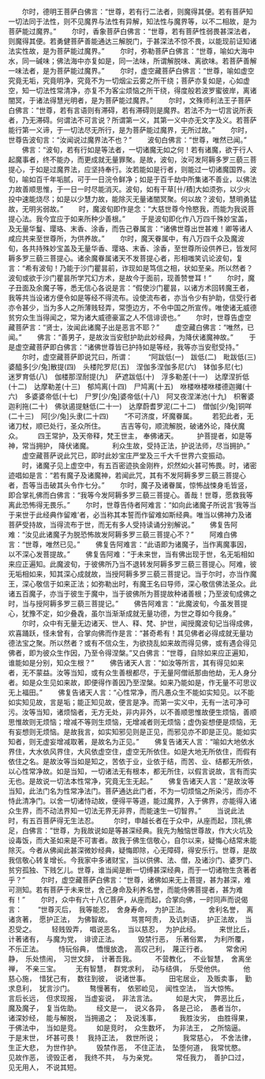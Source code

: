 <!-- { "loadSidebar": true } -->
　　尔时，德明王菩萨白佛言：“世尊，若有行二法者，则魔得其便。若有菩萨知一切法同于法性，则不见魔界与法性有异解，知法性与魔界等，以不二相故，是为菩萨能过魔界。”
　　尔时，香象菩萨白佛言：“世尊，若有菩萨性弱畏甚深法者，则魔得其便。若勇健菩萨善能通达三解脱门，于甚深法不惊不畏，以能现前证知诸法实性故，是为菩萨能过魔界。”
　　尔时，弥勒菩萨白佛言：“世尊，喻如大海中水，同一碱味；佛法海中亦复如是，同一法味，所谓解脱味、离欲味。若菩萨善解一味法者，是为菩萨能过魔界。”
　　尔时，虚空藏菩萨白佛言：“世尊，喻如虚空究竟无垢，究竟明净，究竟不为一切烟尘云雾之所干绕；菩萨亦复如是，心如虚空，知一切法性常清净，亦复不为客尘烦恼之所干绕，得度般若波罗蜜彼岸，离诸闇冥，于诸法得慧光明者，是为菩萨能过魔界。”
　　尔时，文殊师利法王子菩萨白佛言：“世尊，若有言语则有滞碍，若有滞碍则是魔界。若法不为一切言说所表者，乃无滞碍。何谓法不可言说？所谓第一义，其第一义中亦无文字及义。若菩萨能行第一义谛，于一切法尽无所行，是为菩萨能过魔界，无所过故。”
　　尔时，世尊告波旬言：“汝闻说过魔界法不也？”
　　波旬白佛言：“世尊，唯然已闻。”
　　佛言：“波旬，若有行如是等法者，一切诸魔无如之何！若有诸魔，欲于行人起魔事者，终不能办，而更成就无量罪聚。是故，波旬，汝可发阿耨多罗三藐三菩提心，于如是过魔界法，应坚持奉行。汝若能如是行者，则能过一切诸魔国界。波旬，喻如百千年垢腻，可于一日浣令鲜净；如是于百千劫中所集诸不善业，以佛法力故善顺思惟，于一日一时尽能消灭。波旬，如有干草[卄/積]大如须弥，以少火投中速能烧尽；如是以少慧力故，能除灭无量诸闇冥聚。何以故？波旬，慧明勇猛故，无明劣弱故。”
　　时，魔波旬即作是念：“大慈世尊今怜愍我，而能为我说菩提心法。我今宜应于如来所种少善根。”
　　于是波旬即化作八万四千殊妙宝盖，及无量华鬘、璎珞、末香、涂香，而告己眷属言：“诸佛世尊出世甚难！卿等诸人咸应共来至世尊所，为供养故。”
　　尔时，魔天眷属中，有八万四千众及魔波旬，各共持殊妙宝盖及无量华香、璎珞、末香、涂香，至世尊所设供养已，皆发阿耨多罗三藐三菩提心。诸余魔眷属诸天不发菩提心者，形相嗤笑讥论波旬，复言：“希有波旬！乃能于沙门瞿昙前，诈现如是笃信之相，状如至亲。所以然者？波旬或欲于沙门瞿昙所学咒幻方术，是故今于面前，现善赞誉耳！”
　　尔时，魔子丑面及余魔子等，悉无信心各说是言：“假使沙门瞿昙，以诸方术回转魔王者，我等共当设诸方便令如是等经不得流布。设使流布者，亦当令少有护助，信受行者亦令甚少，当为多人之所薄贱轻弄，常堕边方，不令中国之所宣传。唯使诸无威德贫穷众生当得闻之，常为诸大威德豪富之人不信诽谤也。”
　　尔时，世尊告虚空藏菩萨言：“贤士，汝闻此诸魔子出是恶言不耶？”
　　虚空藏白佛言：“唯然，已闻。”
　　佛言：“善男子，是故汝当安慰护助此妙经典，为降伏诸魔神故。”
　　于是虚空藏菩萨即白佛言：“诸佛世尊皆已护持如是等经，我等亦当安慰受持。”
　　尔时，虚空藏菩萨即说咒曰，所谓：
　　“阿跋低(一)　跋低(二)　毗跋低(三)　婆醯多[少/兔]散提(四)　头楼陀罗尼(五)　涅伽多涅伽多尼(六)　钵伽多尼(七)　迷罗育低(八)　伽楼那涅耐提(九)　萨遮跋低(十)　浮多勒差(十一)　达摩涅折低(十二)　达摩勒差(十三)　郁鸠离(十四)　尸鸠离(十五)　咻楼咻楼咻楼德迦攡(十六)　多婆婆帝低(十七)　尸罗[少/兔]婆帝低(十八)　阿叉夜涅涕池(十九)　枳奢婆迦利拖(二十)　佛驮遏提魅低(二十一)　达摩蔚耆罗泥(二十二)　僧伽[少/兔]铜咩(二十三)　阿[少/兔]头隶(二十四)
　　“不可济度，坏魔眷属。
　　若犯此者，无诸刀杖，顺已处行，圣众所住。
　　吉吉等句，顺流解脱，破诸外论，降伏魔众。
　　四王常护，及天帝释，梵王世主，
奉佛诸天。　
　　护菩提者，如是等神，常当拥护，
降伏诸魔。　
　　利众生故，受持正法，护说法师，尽当拥护。”
　　虚空藏菩萨说此咒已，即时此妙宝庄严堂及三千大千世界六变振动。
　　时，诸魔子见上虚空中，有五百密迹执金刚杵，炽然如火甚可怖畏。时，诸密迹唱如是言：“若有魔子及诸魔神，若闻此咒，其有不发阿耨多罗三藐三菩提心者，吾等当击破其头令作七分。”
　　尔时，魔子及诸眷属，惊怖战悚身毛皆竖，即合掌礼佛而白佛言：“我等今发阿耨多罗三藐三菩提心。善哉！世尊，愿救我等离此恐怖得无畏乐。”
　　尔时，世尊告侍者阿难言：“如向此诸魔子所说言‘我等当于来世于此经典作留难’者，必当称其本誓而作留难如斯经典。唯当以佛神力及诸菩萨受持故，当得流布于世，而无有多人受持读诵分别解说。”
　　佛复告阿难：“汝见此诸魔子为脱恐怖故发阿耨多罗三藐三菩提心不？”
　　阿难白佛言：“世尊，唯然已见。”
　　佛复告阿难言：“此语即为诸魔子，当作离魔事因，以不深心发菩提故。”
　　佛复告阿难：“于未来世，当有佛出现于世，名无垢相如来应正遍知。此魔波旬，于彼佛所乃当不退转发阿耨多罗三藐三菩提心。阿难，彼无垢相如来，知其深心成就故，当授阿耨多罗三藐三菩提记。当于尔时，亦当作魔王，深心敬信于如来正法；如弥勒出时，有魔王名曰导师，深心敬信佛法圣众。此诸五百魔子，亦当于彼生于魔中，当于彼佛所为菩提故种诸善根；乃至波旬成佛之时，当与授阿耨多罗三藐三菩提记。”
　　佛告阿难言：“此魔波旬，今虽发菩提心，犹豫不定，如少叠毳，虽尔当渐渐成就无量功德，为世之尊如今我身。”
　　尔时，众中有无量无边诸天、世人、释、梵、护世，闻授魔波旬记当得成佛，欢喜踊跃，怪未曾有，合掌向佛而作是言：“甚奇希有！其见佛者必得成就无量功德法宝之聚。所以然者？或有不信众生，为欲挠乱如来故而得见佛，或有遇会得见佛者，即为彼众生作因，乃至令得涅槃。”又白佛言：“世尊，自除如来应正遍知，谁能如是分别，知众生根？”
　　佛告诸天人言：“如汝等所言，其有得见如来者，无不蒙益。汝等当知，或有众生善根都尽，于无量阿僧祇那由他劫，无人身分者。如是众生见如来故，即便得作善因乃至涅槃。如来乃能如是，作无量不可思议无上福田。”
　　佛复告诸天人言：“心性常净，而凡愚众生不能如实知见。以不能如实知见故，言是垢；能正知见故，便言是净。而第一实义中，无有一法可净可污。汝等当知，诸烦恼者，无方无处，非内非外，以不善顺思惟故便生烦恼，善顺思惟故则无烦恼；增减不等则生烦恼，无增减者则无烦恼；虚伪妄想便是烦恼，无有妄想则无烦恼。是故我言，如实知邪见则是正见，而邪见亦不即是正见。能如实知者，则无虚妄增减取著，是故名为正见。”
　　佛复告诸天人言：“喻如大地依水界住，大水依风界住，大风依虚空住，虚空无所依住。如是大地无所依住，而假有依住之名。是故汝等当如是知之，苦依于业，业依于结，而苦、业、结都无所依，以心性常净故。如是当知，一切诸法无有根本，都无所住，以假言说故，言有而实无也。是故说一切法本性常净，究竟无生无起。”
　　佛复告诸天人言：“是故汝等当知，此法门名为性常净法门。菩萨通达此门者，不为一切烦恼之所染污，而亦不恃此清净门。以舍一切诸恃动故，便得平等道，能过魔界，入于佛界，亦能得入诸众生界，而不动法界知一切法无界无非界，而能速生一切智界。”
　　当说此法时，有五百菩萨得无生法忍。
　　尔时，申越长者在于众中，从座而起，顶礼佛足，白佛言：“世尊，为我故说如是等甚深经典。我先为触恼世尊故，作大火坑及设毒饭，而大圣如来是不可害者。故我于佛生信敬心，自尔以来，疑悔心结常未能除灭。今者从佛闻此甚深微妙经典，疑悔即除，心无障碍，得安乐行。世尊，是故我信敬心转复增长。今我家中多诸财宝，当以供佛、法、僧，及诸沙门、婆罗门、贫穷孤独、下贱乞儿。世尊，谁当闻是断一切缚甚深经典，而于一切诸物生贪著者乎？”
　　尔时，虚空藏菩萨白佛言：“世尊，诸佛如来无上菩提，甚为甚深，难可测知。若有菩萨于未来世，舍己身命及利养名誉，而能侍佛菩提者，甚为难有！”
　　尔时，众中有六十八亿菩萨，从座而起，合掌向佛，一时同声而说偈言：
　　“世尊灭后，　我等能忍，　舍身寿命，　为护正法。　
　　舍利名誉，　离诸贪著，　愿护正法，　为佛智故。　
　　骂詈呵责，　及讥刺语，　护正法故，　当忍受之。
　　轻贱毁弄，　唱说恶名，　当以慈忍，　为护此经。　
　　来世比丘，　计著诸有，　与魔为党，　诽谤正法。　
　　毁禁行恶，　乐著俗累，　为利所覆，　不乐正法。
　　恃玩俗典，　憍慢放逸，　高叹己利，　蔑正行者。　
　　常舍闲静，　乐处愦闹，　习世文辞，　计著吾我。　
　　不营教化，　不业智慧，　舍离坐禅，　不亲三宝。
　　无有智慧，　群党求利，　动与结俱，　乐受他供。　
　　他慈心施，　惜犹己有，　数往到彼，　说诸世事。　
　　田宅居业，　及贩卖事，　勤求息利，　犹言沙门。
　　骜慢著有，　依邪崄见，　闻性空法，　当大惊怖。　
　　言后长远，　但求现报，　当虚妄说，　非法言法。　
　　如是大灾，　弊恶比丘，　魔及魔子，　复当佐助。
　　经文是一，　说义各异，　各是己论，　愚者当尔，　
　　诸深妙经，　能与解脱，　当拥遏之；　及说浅事，　
　　我胜汝劣，　由胜得果，　于佛法中，　当如是竞。
　　如是竞时，　众生数坏，　为非法王，　之所恼逼。　
　　于是末世，　坏甚可畏！　我持正法，　救世所说；　
　　我常慈心，　不舍法律，　生正大悲，　为世作护。
　　毁禁作恶，　不住正法，　坠堕何道，　我常忧愍。　
　　见故作恶，　谤毁正者，　我终不共，　与为亲党。　
　　常任我力，　善护口过，　见无用人，　不说其短。
